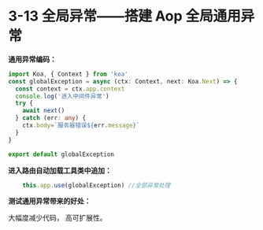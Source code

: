 # 3-13 全局异常——搭建 Aop  全局通用异常

**通用异常编码：**

```ts
import Koa, { Context } from 'koa'
const globalException = async (ctx: Context, next: Koa.Next) => {
  const context = ctx.app.context
  console.log('进入中间件异常')
  try {
    await next()
  } catch (err: any) {
    ctx.body=`服务器错误${err.message}`
  }
}

export default globalException
```

**进入路由自动加载工具类中追加：**

```ts
    this.app.use(globalException) //全部异常处理
```

**测试通用异常带来的好处：**

大幅度减少代码， 高可扩展性。

